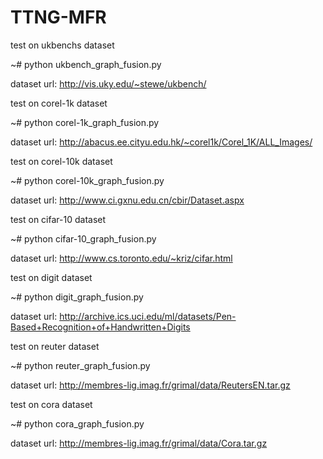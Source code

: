# TTNG-MFR

test on ukbenchs dataset

~# python ukbench_graph_fusion.py

dataset url: http://vis.uky.edu/~stewe/ukbench/

test on corel-1k dataset

~# python corel-1k_graph_fusion.py

dataset url: http://abacus.ee.cityu.edu.hk/~corel1k/Corel_1K/ALL_Images/

test on corel-10k dataset

~# python corel-10k_graph_fusion.py

dataset url: http://www.ci.gxnu.edu.cn/cbir/Dataset.aspx

test on cifar-10 dataset

~# python cifar-10_graph_fusion.py

dataset url: http://www.cs.toronto.edu/~kriz/cifar.html

test on digit dataset

~# python digit_graph_fusion.py

dataset url: http://archive.ics.uci.edu/ml/datasets/Pen-Based+Recognition+of+Handwritten+Digits

test on reuter dataset

~# python reuter_graph_fusion.py

dataset url: http://membres-lig.imag.fr/grimal/data/ReutersEN.tar.gz

test on cora dataset

~# python cora_graph_fusion.py

dataset url: http://membres-lig.imag.fr/grimal/data/Cora.tar.gz
